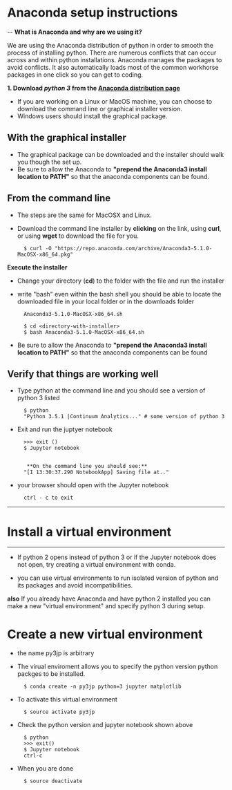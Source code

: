 # Anaconda setup instructions
--
**What is Anaconda and why are we using it?**

We are using the Anaconda distribution of python in order to smooth the process of installing python. There are numerous conflicts that can occur across and within python installations. Anaconda manages the packages to avoid conflicts. It also automatically loads most of the common workhorse packages in one click so you can get to coding.


**1. Download *python 3* from the [Anaconda distribution page](https://www.continuum.io/downloads)**

* If you are working on a Linux or MacOS machine, you can choose to download the command line or graphical installer version.
* Windows users should install the graphical package.

## With the graphical installer

* The graphical package can be downloaded and the installer should walk you though the set up.
* Be sure to allow the Anaconda to **"prepend the Anaconda3 install location to PATH"** so that the anaconda components can be found.

## From the command line

* The steps are the same for MacOSX and Linux.
* Download the command line installer by **clicking** on the link, using **curl**, or using **wget** to download the file for you.

		$ curl -O "https://repo.anaconda.com/archive/Anaconda3-5.1.0-MacOSX-x86_64.pkg"

**Execute the installer**

* Change your directory (**cd**) to the folder with the file and run the installer

* write "bash" even within the bash shell
you should be able to locate the downloaded file in your local folder or in the downloads folder

		Anaconda3-5.1.0-MacOSX-x86_64.sh

		$ cd <directory-with-installer>
		$ bash Anaconda3-5.1.0-MacOSX-x86_64.sh


* Be sure to allow the Anaconda to **"prepend the Anaconda3 install location to PATH"** so that the anaconda components can be found


## Verify that things are working well

* Type python at the command line and you should see a version of python 3 listed

		$ python
		"Python 3.5.1 |Continuum Analytics..." # some version of python 3

* Exit and run the juptyer notebook

		>>> exit ()
		$ Jupyter notebook


		 **On the command line you should see:**
		"[I 13:30:37.290 NotebookApp] Saving file at.."

* your browser should open with the Jupyter notebook

		ctrl - c to exit


______

# Install a virtual environment
----

* If python 2 opens instead of python 3 or if the Jupyter notebook does not open, try creating a virtual environment with conda.

* you can use virtual environments to run isolated version of python and its packages and avoid incompatibilities.

**also** If you already have Anaconda and have python 2 installed you can make a new "virtual environment" and specify python 3 during setup.

# Create a new virtual environment

* the name py3jp is arbitrary
* The virual enviroment allows you to specify the python version python packges to be installed.

		$ conda create -n py3jp python=3 jupyter matplotlib

* To activate this virtual environment

		$ source activate py3jp  

* Check the python version and jupyter notebook shown above

  		$ python
		>>> exit()
		$ Jupyter notebook
		ctrl-c

* When you are done

		$ source deactivate
